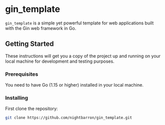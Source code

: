 # gin_template

`gin_template` is a simple yet powerful template for web applications built with the Gin web framework in Go.

## Getting Started

These instructions will get you a copy of the project up and running on your local machine for development and testing purposes.

### Prerequisites

You need to have Go (1.15 or higher) installed in your local machine.

### Installing

First clone the repository:

```bash
git clone https://github.com/nightbarron/gin_template.git
